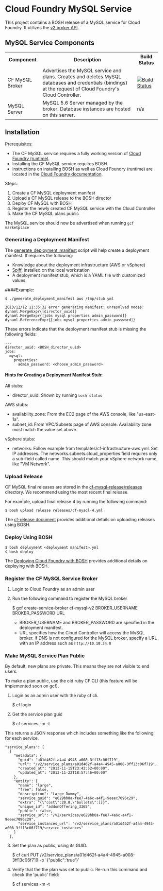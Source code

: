 # Cloud Foundry MySQL Service

This project contains a BOSH release of a MySQL service for Cloud Foundry. It utilizes the [v2 broker API](http://docs.cloudfoundry.com/docs/running/architecture/services/writing-service.html).

## MySQL Service Components

<table>
  <tr>
 		<th>Component</th><th>Description</th><th>Build Status</th>
 	</tr>
 	<tr>
 	  <td>CF MySQL Broker</td>
 	  <td>Advertises the MySQL service and plans.  Creates and deletes MySQL databases and
 	  credentials (bindings) at the request of Cloud Foundry's Cloud Controller.
 	  </td>
 	  <td><a href="https://travis-ci.org/cloudfoundry/cf-mysql-broker"><img src="https://travis-ci.org/cloudfoundry/cf-mysql-broker.png" alt="Build Status"></a></td>
 	 </tr>
 	 <tr>
 	   <td>MySQL Server</td>
 	   <td>MySQL 5.6 Server managed by the broker.  Database instances are hosted on this server.
 	   </td>
 	   <td> n/a </td>
 	 </tr>
</table>

## Installation

Prerequisites:

- The CF MySQL service requires a fully working version of [Cloud Foundry (runtime)](https://github.com/cloudfoundry/cf-release).
- Installing the CF MySQL service requires BOSH.
- Instructions on installing BOSH as well as Cloud Foundry (runtime) are located in the [Cloud Foundry documentation](http://docs.cloudfoundry.com/docs/running/deploying-cf/).

Steps:

1. Create a CF MySQL deployment manifest
2. Upload a CF MySQL release to the BOSH director
3. Deploy CF MySQL with BOSH
4. Register the newly created CF MySQL service with the Cloud Controller
5. Make the CF MySQL plans public

The MySQL service should now be advertised when running `gcf marketplace`

### Generating a Deployment Manifest

The [generate_deployment_manifest](generate_deployment_manifest) script will help create a deployment manifest.  It requires the following:

- Knowledge about the deployment infrastructure (AWS or vSphere)
- [Spiff](https://github.com/cloudfoundry-incubator/spiff), installed on the local workstation
- A deployment manifest stub, which is a YAML file with customized values.

####Example:

    $ ./generate_deployment_manifest aws /tmp/stub.yml

    2013/12/12 11:35:32 error generating manifest: unresolved nodes:
    dynaml.MergeExpr{[director_uuid]}
    dynaml.MergeExpr{[jobs mysql properties admin_password]}
    dynaml.ReferenceExpr{[jobs mysql properties admin_password]}

These errors indicate that the deployment manifest stub is missing the following fields:

    ---
    director_uuid: <BOSH_director_uuid>
    jobs:
      mysql:
        properties:
          admin_password: <choose_admin_password>

#### Hints for Creating a Deployment Manifest Stub:

All stubs:

- director_uuid: Shown by running `bosh status`

AWS stubs:

- availability_zone: From the EC2 page of the AWS console, like "us-east-1a".
- subnet_id:  From VPC/Subnets page of AWS console.  Availability zone must match the value set above.

vSphere stubs:

- networks: Follow example from templates/cf-infrastructure-aws.yml.  Set IP addresses.  The networks.subnets.cloud_properties field requires only a sub-field called name.  This should match your vSphere network name, like "VM Network".

### Upload Release

CF MySQL final releases are stored in the [cf-mysql-release/releases](https://github.com/cloudfoundry/cf-mysql-release/tree/master/releases) directory.  We recommend using the most recent final release.

For example, upload final release 4 by running the following command:

    $ bosh upload release releases/cf-mysql-4.yml

The [cf-release document](http://docs.cloudfoundry.com/docs/running/deploying-cf/common/cf-release.html) provides additional details on uploading releases using BOSH.

### Deploy Using BOSH

    $ bosh deployment <deployment manifest>.yml
    $ bosh deploy

The [Deploying Cloud Foundry with BOSH](http://docs.cloudfoundry.com/docs/running/deploying-cf/vsphere/deploy_cf_vsphere.html) provides additional details on deploying with BOSH.

### Register the CF MySQL Service Broker

1. Login to Cloud Foundry as an admin user
2. Run the following command to register the MySQL broker

    $ gcf create-service-broker cf-mysql-v2 BROKER_USERNAME BROKER_PASSWORD URL

    - BROKER_USERNAME and BROKER_PASSWORD are specified in the deployment manifest.
    - URL specifies how the Cloud Controller will access the MySQL broker.  If DNS is not configured for the MySQL broker, specify a URL with an IP address such as `http://10.10.34.0`

### Make MySQL Service Plan Public

By default, new plans are private. This means they are not visible to end users.

To make a plan public, use the old ruby CF CLI (this feature will be implemented soon on gcf).


1) Login as an admin user with the ruby cf cli.

    $ cf login

2) Get the service plan guid

    $ cf services -m -t

This returns a JSON response which includes something like the following for each service.

    "service_plans": [
      {
        "metadata": {
          "guid": "a01d462f-a4a4-4945-a008-3ff13c06f719",
          "url": "/v2/service_plans/a01d462f-a4a4-4945-a008-3ff13c06f719",
          "created_at": "2013-11-15T23:42:52+00:00",
          "updated_at": "2013-11-22T18:57:46+00:00"
        },
        "entity": {
          "name": "large",
          "free": false,
          "description": "Large Dummy",
          "service_guid": "e629bb0a-fee7-4a6c-a4f1-9eeec7096c29",
          "extra": "{\"cost\":20.0,\"bullets\":[]}",
          "unique_id": "addonOffering_3365",
          "public": false,
          "service_url": "/v2/services/e629bb0a-fee7-4a6c-a4f1-9eeec7096c29",
          "service_instances_url": "/v2/service_plans/a01d462f-a4a4-4945-a008-3ff13c06f719/service_instances"
        }
      },

3) Set the plan as public, using its GUID.

    $ cf curl PUT /v2/service_plans/a01d462f-a4a4-4945-a008-3ff13c06f719 -b '{"public":'true'}'

4) Verify that the the plan was set to public. Re-run this command and check the 'public' field:

    $ cf services -m -t








